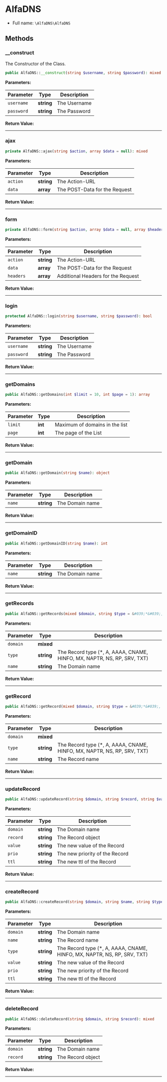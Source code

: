 
# AlfaDNS





* Full name: `\AlfaDNS\AlfaDNS`



## Methods

### __construct

The Constructor of the Class.

```php
public AlfaDNS::__construct(string $username, string $password): mixed
```








**Parameters:**

| Parameter | Type | Description |
|-----------|------|-------------|
| `username` | **string** | The Username |
| `password` | **string** | The Password |


**Return Value:**





---
### ajax



```php
private AlfaDNS::ajax(string $action, array $data = null): mixed
```








**Parameters:**

| Parameter | Type | Description |
|-----------|------|-------------|
| `action` | **string** | The Action-URL |
| `data` | **array** | The POST-Data for the Request |


**Return Value:**





---
### form



```php
private AlfaDNS::form(string $action, array $data = null, array $headers = []): mixed
```








**Parameters:**

| Parameter | Type | Description |
|-----------|------|-------------|
| `action` | **string** | The Action-URL |
| `data` | **array** | The POST-Data for the Request |
| `headers` | **array** | Additional Headers for the Request |


**Return Value:**





---
### login



```php
protected AlfaDNS::login(string $username, string $password): bool
```








**Parameters:**

| Parameter | Type | Description |
|-----------|------|-------------|
| `username` | **string** | The Username |
| `password` | **string** | The Password |


**Return Value:**





---
### getDomains



```php
public AlfaDNS::getDomains(int $limit = 10, int $page = 1): array
```








**Parameters:**

| Parameter | Type | Description |
|-----------|------|-------------|
| `limit` | **int** | Maximum of domains in the list |
| `page` | **int** | The page of the List |


**Return Value:**





---
### getDomain



```php
public AlfaDNS::getDomain(string $name): object
```








**Parameters:**

| Parameter | Type | Description |
|-----------|------|-------------|
| `name` | **string** | The Domain name |


**Return Value:**





---
### getDomainID



```php
public AlfaDNS::getDomainID(string $name): int
```








**Parameters:**

| Parameter | Type | Description |
|-----------|------|-------------|
| `name` | **string** | The Domain name |


**Return Value:**





---
### getRecords



```php
public AlfaDNS::getRecords(mixed $domain, string $type = &#039;*&#039;, string $name = &#039;*&#039;): array
```








**Parameters:**

| Parameter | Type | Description |
|-----------|------|-------------|
| `domain` | **mixed** |  |
| `type` | **string** | The Record type (*, A, AAAA, CNAME, HINFO, MX, NAPTR, NS, RP, SRV, TXT) |
| `name` | **string** | The Domain name |


**Return Value:**





---
### getRecord



```php
public AlfaDNS::getRecord(mixed $domain, string $type = &#039;*&#039;, string $name): object|null
```








**Parameters:**

| Parameter | Type | Description |
|-----------|------|-------------|
| `domain` | **mixed** |  |
| `type` | **string** | The Record type (*, A, AAAA, CNAME, HINFO, MX, NAPTR, NS, RP, SRV, TXT) |
| `name` | **string** | The Record name |


**Return Value:**





---
### updateRecord



```php
public AlfaDNS::updateRecord(string $domain, string $record, string $value, string $prio, string $ttl = 60): mixed
```








**Parameters:**

| Parameter | Type | Description |
|-----------|------|-------------|
| `domain` | **string** | The Domain name |
| `record` | **string** | The Record object |
| `value` | **string** | The new value of the Record |
| `prio` | **string** | The new priority of the Record |
| `ttl` | **string** | The new ttl of the Record |


**Return Value:**





---
### createRecord



```php
public AlfaDNS::createRecord(string $domain, string $name, string $type, string $value, string $prio, string $ttl = 60): mixed
```








**Parameters:**

| Parameter | Type | Description |
|-----------|------|-------------|
| `domain` | **string** | The Domain name |
| `name` | **string** | The Record name |
| `type` | **string** | The Record type (*, A, AAAA, CNAME, HINFO, MX, NAPTR, NS, RP, SRV, TXT) |
| `value` | **string** | The new value of the Record |
| `prio` | **string** | The new priority of the Record |
| `ttl` | **string** | The new ttl of the Record |


**Return Value:**





---
### deleteRecord



```php
public AlfaDNS::deleteRecord(string $domain, string $record): mixed
```








**Parameters:**

| Parameter | Type | Description |
|-----------|------|-------------|
| `domain` | **string** | The Domain name |
| `record` | **string** | The Record object |


**Return Value:**





---


